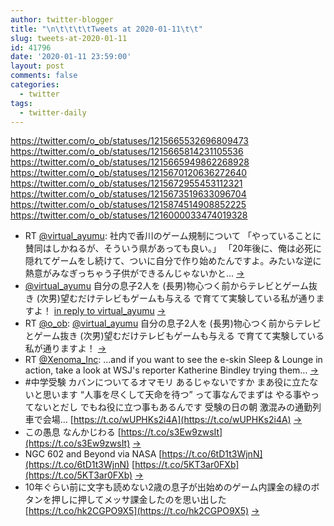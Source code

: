 ```yaml
---
author: twitter-blogger
title: "\n\t\t\t\tTweets at 2020-01-11\t\t"
slug: tweets-at-2020-01-11
id: 41796
date: '2020-01-11 23:59:00'
layout: post
comments: false
categories:
  - twitter
tags:
  - twitter-daily
---
```


https://twitter.com/o_ob/statuses/1215665532696809473 https://twitter.com/o_ob/statuses/1215665814231105536 https://twitter.com/o_ob/statuses/1215665949862268928 https://twitter.com/o_ob/statuses/1215670120636272640 https://twitter.com/o_ob/statuses/1215672955453112321 https://twitter.com/o_ob/statuses/1215673519633096704 https://twitter.com/o_ob/statuses/1215874514908852225 https://twitter.com/o_ob/statuses/1216000033474019328  

*   RT [@virtual_ayumu](https://twitter.com/virtual_ayumu): 社内で香川のゲーム規制について 「やっていることに賛同はしかねるが、そういう県があっても良い。」 「20年後に、俺は必死に隠れてゲームをし続けて、ついに自分で作り始めたんですよ。みたいな逆に熱意がみなぎっちゃう子供ができるんじゃないかと… [->](https://twitter.com/o_ob/statuses/1215665532696809473)
*   [@virtual_ayumu](https://twitter.com/virtual_ayumu) 自分の息子2人を (長男)物心つく前からテレビとゲーム抜き (次男)望むだけテレビもゲームも与える で育てて実験している私が通りますよ！ [in reply to virtual_ayumu](https://twitter.com/virtual_ayumu/statuses/1215648124447805440) [->](https://twitter.com/o_ob/statuses/1215665814231105536)
*   RT [@o_ob](https://twitter.com/o_ob): [@virtual_ayumu](https://twitter.com/virtual_ayumu) 自分の息子2人を (長男)物心つく前からテレビとゲーム抜き (次男)望むだけテレビもゲームも与える で育てて実験している私が通りますよ！ [->](https://twitter.com/o_ob/statuses/1215665949862268928)
*   RT [@Xenoma_Inc](https://twitter.com/Xenoma_Inc): ...and if you want to see the e-skin Sleep & Lounge in action, take a look at WSJ's reporter Katherine Bindley trying them… [->](https://twitter.com/o_ob/statuses/1215670120636272640)
*   #中学受験 カバンについてるオマモリ あるじゃないですか まあ役に立たないと思います “人事を尽くして天命を待つ” って事なんでまずは やる事やってないとだし でもね役に立つ事もあるんです 受験の日の朝 激混みの通勤列車で会場… [https://t.co/wUPHKs2i4A](https://t.co/wUPHKs2i4A) [->](https://twitter.com/o_ob/statuses/1215672955453112321)
*   この愚息 なんかじわる [https://t.co/s3Ew9zwsIt](https://t.co/s3Ew9zwsIt) [->](https://twitter.com/o_ob/statuses/1215673519633096704)
*   NGC 602 and Beyond via NASA [https://t.co/6tD1t3WjnN](https://t.co/6tD1t3WjnN) [https://t.co/5KT3ar0FXb](https://t.co/5KT3ar0FXb) [->](https://twitter.com/o_ob/statuses/1215874514908852225)
*   10年ぐらい前に文字も読めない2歳の息子が出始めのゲーム内課金の緑のボタンを押しに押してメッサ課金したのを思い出した [https://t.co/hk2CGPO9X5](https://t.co/hk2CGPO9X5) [->](https://twitter.com/o_ob/statuses/1216000033474019328)